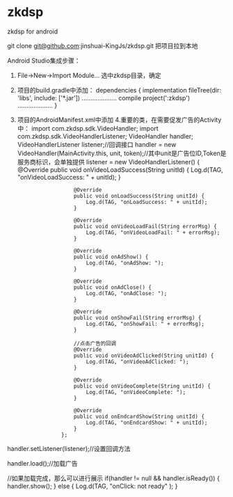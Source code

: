 # zkdsp
zkdsp for android

git clone git@github.com:jinshuai-KingJs/zkdsp.git
把项目拉到本地

Android Studio集成步骤：
1. File->New->Import Module... 选中zkdsp目录，确定
2. 项目的build.gradle中添加：
dependencies {
    implementation fileTree(dir: 'libs', include: ['*.jar'])
    ....................
    compile project(':zkdsp')
    ....................
    }
3. 项目的AndroidManifest.xml中添加
 <activity
            android:name="com.zkdsp.sdk.VideoActivity"
            android:configChanges="orientation|keyboardHidden|screenSize"
            android:theme="@android:style/Theme.NoTitleBar.Fullscreen" />
4.重要的类，在需要促发广告的Activity中：
 import com.zkdsp.sdk.VideoHandler;
 import com.zkdsp.sdk.VideoHandlerListener;
 VideoHandler handler;
 VideoHandlerListener listener;//回调接口
 handler = new VideoHandler(MainActivity.this, unit, token);//其中unit是广告位ID,Token是服务商标识，会单独提供
 listener = new VideoHandlerListener() {
                         @Override
                         public void onVideoLoadSuccess(String unitId) {
                             Log.d(TAG, "onVideoLoadSuccess: " + unitId);
                         }

                         @Override
                         public void onLoadSuccess(String unitId) {
                             Log.d(TAG, "onLoadSuccess: " + unitId);
                         }

                         @Override
                         public void onVideoLoadFail(String errorMsg) {
                             Log.d(TAG, "onVideoLoadFail: " + errorMsg);
                         }

                         @Override
                         public void onAdShow() {
                             Log.d(TAG, "onAdShow: ");
                         }

                         @Override
                         public void onAdClose() {
                             Log.d(TAG, "onAdClose: ");
                         }

                         @Override
                         public void onShowFail(String errorMsg) {
                             Log.d(TAG, "onShowFail: " + errorMsg);
                         }

                         //点击广告的回调
                         @Override
                         public void onVideoAdClicked(String unitId) {
                             Log.d(TAG, "onVideoAdClicked: ");
                         }

                         @Override
                         public void onVideoComplete(String unitId) {
                             Log.d(TAG, "onVideoComplete: ");
                         }

                         @Override
                         public void onEndcardShow(String unitId) {
                             Log.d(TAG, "onEndcardShow: " + unitId);
                         }
                     };
 handler.setListener(listener);//设置回调方法

 handler.load();//加载广告

//如果加载完成，那么可以进行展示
if(handler != null && handler.isReady()) {
                    handler.show();
                } else {
                    Log.d(TAG, "onClick: not ready" );
                }


